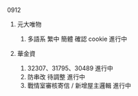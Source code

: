 0912

1. 元大唯物 
   1. 多語系 繁中 簡體 確認 cookie 進行中

2. 華金資 
   1. 32307、31795、30489 進行中
   2. 防串改 待調整 進行中
   3. 戰情室審核寄信 / 新增屋主邏輯 進行中

